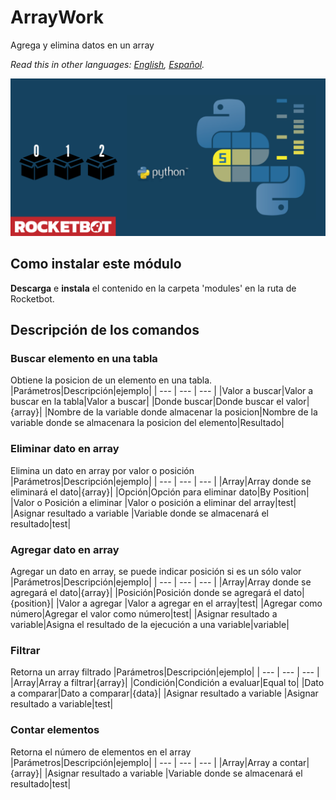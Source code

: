 # ArrayWork
  
Agrega y elimina datos en un array  

*Read this in other languages: [English](Manual_ArrayWork.md), [Español](Manual_ArrayWork.es.md).*
  
![banner](imgs/Banner_arraywork.png)
## Como instalar este módulo
  
__Descarga__ e __instala__ el contenido en la carpeta 'modules' en la ruta de Rocketbot.  



## Descripción de los comandos

### Buscar elemento en una tabla
  
Obtiene la posicion de un elemento en una tabla.
|Parámetros|Descripción|ejemplo|
| --- | --- | --- |
|Valor a buscar|Valor a buscar en la tabla|Valor a buscar|
|Donde buscar|Donde buscar el valor|{array}|
|Nombre de la variable donde almacenar la posicion|Nombre de la variable donde se almacenara la posicion del elemento|Resultado|

### Eliminar dato en array
  
Elimina un dato en array por valor o posición
|Parámetros|Descripción|ejemplo|
| --- | --- | --- |
|Array|Array donde se eliminará el dato|{array}|
|Opción|Opción para eliminar dato|By Position|
|Valor o Posición a eliminar |Valor o posición a eliminar del array|test|
|Asignar resultado a variable |Variable donde se almacenará el resultado|test|

### Agregar dato en array
  
Agregar un dato en array, se puede indicar posición si es un sólo valor
|Parámetros|Descripción|ejemplo|
| --- | --- | --- |
|Array|Array donde se agregará el dato|{array}|
|Posición|Posición donde se agregará el dato|{position}|
|Valor a agregar |Valor a agregar en el array|test|
|Agregar como número|Agregar el valor como número|test|
|Asignar resultado a variable|Asigna el resultado de la ejecución a una variable|variable|

### Filtrar
  
Retorna un array filtrado
|Parámetros|Descripción|ejemplo|
| --- | --- | --- |
|Array|Array a filtrar|{array}|
|Condición|Condición a evaluar|Equal to|
|Dato a comparar|Dato a comparar|{data}|
|Asignar resultado a variable |Asignar resultado a variable|test|

### Contar elementos
  
Retorna el número de elementos en el array
|Parámetros|Descripción|ejemplo|
| --- | --- | --- |
|Array|Array a contar|{array}|
|Asignar resultado a variable |Variable donde se almacenará el resultado|test|
